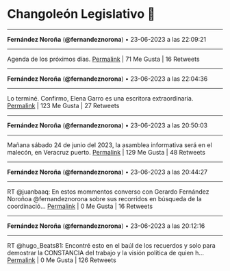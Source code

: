 # Changoleón Legislativo 🙈
*****
**Fernández Noroña** (**@fernandeznorona**) • 23-06-2023 a las 22:09:21
*****
Agenda de los próximos días.
[Permalink](https://twitter.com/fernandeznorona/status/1672487055094366209) | 71 Me Gusta | 16 Retweets
*****
**Fernández Noroña** (**@fernandeznorona**) • 23-06-2023 a las 22:04:36
*****
Lo terminé. Confirmo, Elena Garro es una escritora extraordinaria.
[Permalink](https://twitter.com/fernandeznorona/status/1672485858207842307) | 123 Me Gusta | 27 Retweets
*****
**Fernández Noroña** (**@fernandeznorona**) • 23-06-2023 a las 20:50:03
*****
Mañana sábado 24 de junio del 2023, la asamblea informativa será en el malecón, en Veracruz puerto.
[Permalink](https://twitter.com/fernandeznorona/status/1672467097107197952) | 129 Me Gusta | 48 Retweets
*****
**Fernández Noroña** (**@fernandeznorona**) • 23-06-2023 a las 20:44:27
*****
RT @juanbaaq: En estos mommentos converso con Gerardo Fernández Noroñoa @fernandeznorona sobre sus recorridos en búsqueda de la coordinació…
[Permalink](https://twitter.com/fernandeznorona/status/1672465687913046016) | 0 Me Gusta | 16 Retweets
*****
**Fernández Noroña** (**@fernandeznorona**) • 23-06-2023 a las 20:12:16
*****
RT @hugo_Beats81: Encontré esto en el baúl de los recuerdos y solo para demostrar la CONSTANCIA del trabajo y la visión política de quien h…
[Permalink](https://twitter.com/fernandeznorona/status/1672457586568749062) | 0 Me Gusta | 126 Retweets